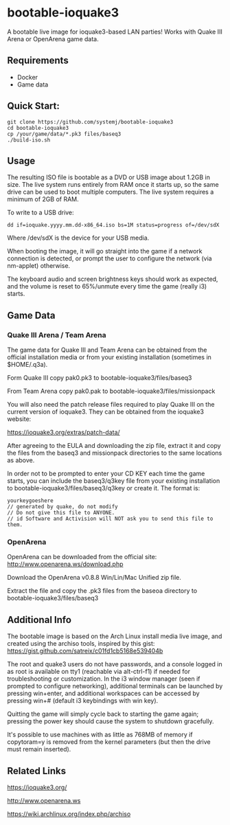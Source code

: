 # bootable-ioquake3

A bootable live image for ioquake3-based LAN parties!
Works with Quake III Arena or OpenArena game data.


## Requirements
* Docker
* Game data


## Quick Start:
```
git clone https://github.com/systemj/bootable-ioquake3
cd bootable-ioquake3
cp /your/game/data/*.pk3 files/baseq3
./build-iso.sh
```

## Usage

The resulting ISO file is bootable as a DVD or USB image about 1.2GB in size.  The live system runs entirely from RAM once it starts up, so the same drive can be used to boot multiple computers.  The live system requires a minimum of 2GB of RAM.

To write to a USB drive:
```
dd if=ioquake.yyyy.mm.dd-x86_64.iso bs=1M status=progress of=/dev/sdX
```

Where /dev/sdX is the device for your USB media.

When booting the image, it will go straight into the game if a network connection is detected, or prompt the user to configure the network (via nm-applet) otherwise.

The keyboard audio and screen brightness keys should work as expected, and the volume is reset to 65%/unmute every time the game (really i3) starts.

## Game Data

### Quake III Arena / Team Arena

The game data for Quake III and Team Arena can be obtained from the official installation media or from your existing installation (sometimes in $HOME/.q3a).

Form Quake III copy pak0.pk3 to bootable-ioquake3/files/baseq3 

From Team Arena copy pak0.pak to bootable-ioquake3/files/missionpack

You will also need the patch release files required to play Quake III on the current version of ioquake3.  They can be obtained from the ioquake3 website:

https://ioquake3.org/extras/patch-data/

After agreeing to the EULA and downloading the zip file, extract it and copy the files from the baseq3 and missionpack directories to the same locations as above.

In order not to be prompted to enter your CD KEY each time the game starts, you can include the baseq3/q3key file from your existing installation to bootable-ioquake3/files/baseq3/q3key or create it.  The format is:

```
yourkeygoeshere
// generated by quake, do not modify
// Do not give this file to ANYONE.
// id Software and Activision will NOT ask you to send this file to them.

```

### OpenArena

OpenArena can be downloaded from the official site:
http://www.openarena.ws/download.php

Download the OpenArena v0.8.8 Win/Lin/Mac Unified zip file.

Extract the file and copy the .pk3 files from the baseoa directory to bootable-ioquake3/files/baseq3

## Additional Info

The bootable image is based on the Arch Linux install media live image, and created using the archiso tools, inspired by this gist:
https://gist.github.com/satreix/c01fd1cb5168e539404b

The root and quake3 users do not have passwords, and a console logged in as root is available on tty1 (reachable via alt-ctrl-f1) if needed for troubleshooting or customization.  In the i3 window manager (seen if prompted to configure networking), additional terminals can be launched by pressing win+enter, and additional workspaces can be accessed by pressing win+# (default i3 keybindings with win key).

Quitting the game will simply cycle back to starting the game again; pressing the power key should cause the system to shutdown gracefully.

It's possible to use machines with as little as 768MB of memory if copytoram=y is removed from the kernel parameters (but then the drive must remain inserted).

## Related Links

https://ioquake3.org/

http://www.openarena.ws

https://wiki.archlinux.org/index.php/archiso


